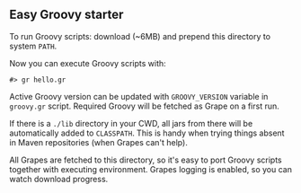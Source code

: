 Easy Groovy starter 
-------------------

To run Groovy scripts: download (~6MB) and prepend this directory to system `PATH`.

Now you can execute Groovy scripts with:

    #> gr hello.gr

Active Groovy version can be updated with `GROOVY_VERSION` variable in `groovy.gr` script. 
Required Groovy will be fetched as Grape on a first run.

If there is a `./lib` directory in your CWD, all jars from there will be automatically added to `CLASSPATH`.
This is handy when trying things absent in Maven repositories (when Grapes can't help).

All Grapes are fetched to this directory, so it's easy to port Groovy scripts together with executing environment.
Grapes logging is enabled, so you can watch download progress. 
